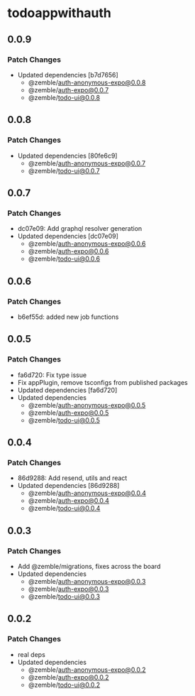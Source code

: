 # todoappwithauth

## 0.0.9

### Patch Changes

- Updated dependencies [b7d7656]
  - @zemble/auth-anonymous-expo@0.0.8
  - @zemble/auth-expo@0.0.7
  - @zemble/todo-ui@0.0.8

## 0.0.8

### Patch Changes

- Updated dependencies [80fe6c9]
  - @zemble/auth-anonymous-expo@0.0.7
  - @zemble/todo-ui@0.0.7

## 0.0.7

### Patch Changes

- dc07e09: Add graphql resolver generation
- Updated dependencies [dc07e09]
  - @zemble/auth-anonymous-expo@0.0.6
  - @zemble/auth-expo@0.0.6
  - @zemble/todo-ui@0.0.6

## 0.0.6

### Patch Changes

- b6ef55d: added new job functions

## 0.0.5

### Patch Changes

- fa6d720: Fix type issue
- Fix appPlugin, remove tsconfigs from published packages
- Updated dependencies [fa6d720]
- Updated dependencies
  - @zemble/auth-anonymous-expo@0.0.5
  - @zemble/auth-expo@0.0.5
  - @zemble/todo-ui@0.0.5

## 0.0.4

### Patch Changes

- 86d9288: Add resend, utils and react
- Updated dependencies [86d9288]
  - @zemble/auth-anonymous-expo@0.0.4
  - @zemble/auth-expo@0.0.4
  - @zemble/todo-ui@0.0.4

## 0.0.3

### Patch Changes

- Add @zemble/migrations, fixes across the board
- Updated dependencies
  - @zemble/auth-anonymous-expo@0.0.3
  - @zemble/auth-expo@0.0.3
  - @zemble/todo-ui@0.0.3

## 0.0.2

### Patch Changes

- real deps
- Updated dependencies
  - @zemble/auth-anonymous-expo@0.0.2
  - @zemble/auth-expo@0.0.2
  - @zemble/todo-ui@0.0.2
